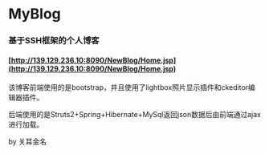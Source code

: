 # MyBlog

### 基于SSH框架的个人博客

#### [http://139.129.236.10:8090/NewBlog/Home.jsp](http://139.129.236.10:8090/NewBlog/Home.jsp)

该博客前端使用的是bootstrap，并且使用了lightbox照片显示插件和ckeditor编辑器插件。

后端使用的是Struts2+Spring+Hibernate+MySql返回json数据后由前端通过ajax进行加载。

by 关耳金名

